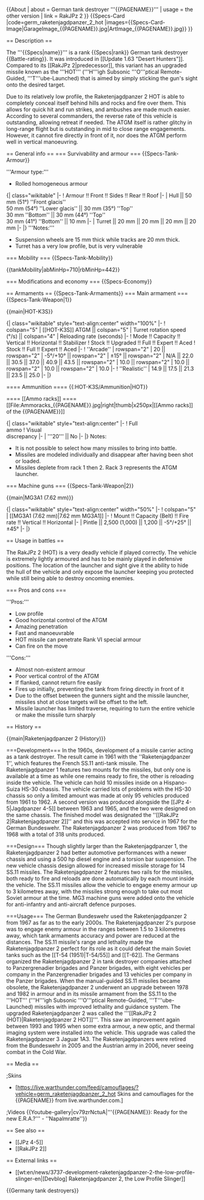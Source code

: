 {{About
| about = German tank destroyer '''{{PAGENAME}}'''
| usage = the other version
| link = RakJPz 2
}}
{{Specs-Card
|code=germ_raketenjagdpanzer_2_hot
|images={{Specs-Card-Image|GarageImage_{{PAGENAME}}.jpg|ArtImage_{{PAGENAME}}.jpg}}
}}

== Description ==
<!-- ''In the description, the first part should be about the history of the creation and combat usage of the vehicle, as well as its key features. In the second part, tell the reader about the ground vehicle in the game. Insert a screenshot of the vehicle, so that if the novice player does not remember the vehicle by name, he will immediately understand what kind of vehicle the article is talking about.'' -->
The '''{{Specs|name}}''' is a rank {{Specs|rank}} German tank destroyer {{Battle-rating}}. It was introduced in [[Update 1.63 "Desert Hunters"]]. Compared to its [[RakJPz 2|predecessor]], this variant has an upgraded missile known as the '''HOT''' ('''H'''igh Subsonic '''O'''ptical Remote-Guided, '''T'''ube-Launched) that is aimed by simply sticking the gun's sight onto the desired target.

Due to its relatively low profile, the Raketenjagdpanzer 2 HOT is able to completely conceal itself behind hills and rocks and fire over them. This allows for quick hit and run strikes, and ambushes are made much easier. According to several commanders, the reverse rate of this vehicle is outstanding, allowing retreat if needed. The ATGM itself is rather glitchy in long-range flight but is outstanding in mid to close range engagements. However, it cannot fire directly in front of it, nor does the ATGM perform well in vertical manoeuvring.

== General info ==
=== Survivability and armour ===
{{Specs-Tank-Armour}}
<!-- ''Describe armour protection. Note the most well protected and key weak areas. Appreciate the layout of modules as well as the number and location of crew members. Is the level of armour protection sufficient, is the placement of modules helpful for survival in combat? If necessary use a visual template to indicate the most secure and weak zones of the armour.'' -->
'''Armour type:'''

* Rolled homogeneous armour

{| class="wikitable"
|-
! Armour !! Front !! Sides !! Rear !! Roof
|-
| Hull || 50 mm (51°) ''Front glacis'' <br> 50 mm (54°) ''Lower glacis'' || 30 mm (35°) ''Top'' <br> 30 mm ''Bottom'' || 30 mm (44°) ''Top'' <br> 30 mm (41°) ''Bottom'' || 10 mm
|-
| Turret || 20 mm || 20 mm || 20 mm || 20 mm
|-
|}
'''Notes:'''

* Suspension wheels are 15 mm thick while tracks are 20 mm thick.
* Turret has a very low profile, but is very vulnerable

=== Mobility ===
{{Specs-Tank-Mobility}}
<!-- ''Write about the mobility of the ground vehicle. Estimate the specific power and manoeuvrability, as well as the maximum speed forwards and backwards.'' -->

{{tankMobility|abMinHp=710|rbMinHp=442}}

=== Modifications and economy ===
{{Specs-Economy}}

== Armaments ==
{{Specs-Tank-Armaments}}
=== Main armament ===
{{Specs-Tank-Weapon|1}}
<!-- ''Give the reader information about the characteristics of the main gun. Assess its effectiveness in a battle based on the reloading speed, ballistics and the power of shells. Do not forget about the flexibility of the fire, that is how quickly the cannon can be aimed at the target, open fire on it and aim at another enemy. Add a link to the main article on the gun: <code><nowiki>{{main|Name of the weapon}}</nowiki></code>. Describe in general terms the ammunition available for the main gun. Give advice on how to use them and how to fill the ammunition storage.'' -->
{{main|HOT-K3S}}

{| class="wikitable" style="text-align:center" width="100%"
|-
! colspan="5" | [[HOT-K3S]] ATGM || colspan="5" | Turret rotation speed (°/s) || colspan="4" | Reloading rate (seconds)
|-
! Mode !! Capacity !! Vertical !! Horizontal !! Stabilizer
! Stock !! Upgraded !! Full !! Expert !! Aced
! Stock !! Full !! Expert !! Aced
|-
! ''Arcade''
| rowspan="2" | 20 || rowspan="2" | -5°/+10° || rowspan="2" | ±15° || rowspan="2" | N/A || 22.0 || 30.5 || 37.0 || 40.9 || 43.5 || rowspan="2" | 10.0 || rowspan="2" | 10.0 || rowspan="2" | 10.0 || rowspan="2" | 10.0
|-
! ''Realistic''
| 14.9 || 17.5 || 21.3 || 23.5 || 25.0
|-
|}

==== Ammunition ====
{{:HOT-K3S/Ammunition|HOT}}

==== [[Ammo racks]] ====
[[File:Ammoracks_{{PAGENAME}}.jpg|right|thumb|x250px|[[Ammo racks]] of the {{PAGENAME}}]]
<!-- '''Last updated: 1.101.0.71''' -->
{| class="wikitable" style="text-align:center"
|-
! Full<br>ammo
! Visual<br>discrepancy
|-
| '''20''' || No
|-
|}
Notes:

* It is not possible to select how many missiles to bring into battle.
* Missiles are modeled individually and disappear after having been shot or loaded.
* Missiles deplete from rack 1 then 2. Rack 3 represents the ATGM launcher.

=== Machine guns ===
{{Specs-Tank-Weapon|2}}
<!-- ''Offensive and anti-aircraft machine guns not only allow you to fight some aircraft but also are effective against lightly armoured vehicles. Evaluate machine guns and give recommendations on its use.'' -->
{{main|MG3A1 (7.62 mm)}}

{| class="wikitable" style="text-align:center" width="50%"
|-
! colspan="5" | [[MG3A1 (7.62 mm)|7.62 mm MG3A1]]
|-
! Mount !! Capacity (Belt) !! Fire rate !! Vertical !! Horizontal
|-
| Pintle || 2,500 (1,000) || 1,200 || -5°/+25° || ±45°
|-
|}

== Usage in battles ==
<!-- ''Describe the tactics of playing in the vehicle, the features of using vehicles in the team and advice on tactics. Refrain from creating a "guide" - do not impose a single point of view but instead give the reader food for thought. Describe the most dangerous enemies and give recommendations on fighting them. If necessary, note the specifics of the game in different modes (AB, RB, SB).'' -->
The RakJPz 2 (HOT) is a very deadly vehicle if played correctly. The vehicle is extremely lightly armoured and has to be mainly played in defensive positions. The location of the launcher and sight give it the ability to hide the hull of the vehicle and only expose the launcher keeping you protected while still being able to destroy oncoming enemies.

=== Pros and cons ===
<!-- ''Summarise and briefly evaluate the vehicle in terms of its characteristics and combat effectiveness. Mark its pros and cons in a bulleted list. Try not to use more than 6 points for each of the characteristics. Avoid using categorical definitions such as "bad", "good" and the like - use substitutions with softer forms such as "inadequate" and "effective".'' -->

'''Pros:'''

* Low profile
* Good horizontal control of the ATGM
* Amazing penetration
* Fast and manoeuvrable
* HOT missile can penetrate Rank VI special armour
* Can fire on the move

'''Cons:'''

* Almost non-existent armour
* Poor vertical control of the ATGM
* If flanked, cannot return fire easily
* Fires up initially, preventing the tank from firing directly in front of it
* Due to the offset between the gunners sight and the missile launcher, missiles shot at close targets will be offset to the left.
* Missile launcher has limited traverse, requiring to turn the entire vehicle or make the missile turn sharply

== History ==
<!-- ''Describe the history of the creation and combat usage of the vehicle in more detail than in the introduction. If the historical reference turns out to be too long, take it to a separate article, taking a link to the article about the vehicle and adding a block "/History" (example: <nowiki>https://wiki.warthunder.com/(Vehicle-name)/History</nowiki>) and add a link to it here using the <code>main</code> template. Be sure to reference text and sources by using <code><nowiki><ref></ref></nowiki></code>, as well as adding them at the end of the article with <code><nowiki><references /></nowiki></code>. This section may also include the vehicle's dev blog entry (if applicable) and the in-game encyclopedia description (under <code><nowiki>=== In-game description ===</nowiki></code>, also if applicable).'' -->
{{main|Raketenjagdpanzer 2 (History)}}

===Development===
In the 1960s, development of a missile carrier acting as a tank destroyer. The result came in 1961 with the ''Raketenjagdpanzer 1'', which features the French SS.11 anti-tank missile. The Raketenjagdpanzer 1 features two mounts for the missiles, but only one is available at a time as while one remains ready to fire, the other is reloading inside the vehicle. The vehicle can hold 10 missiles inside on a Hispano-Suiza HS-30 chassis. The vehicle carried lots of problems with the HS-30 chassis so only a limited amount was made at only 95 vehicles produced from 1961 to 1962. A second version was produced alongside the [[JPz 4-5|Jagdpanzer 4-5]] between 1963 and 1965, and the two were designed on the same chassis. The finished model was designated the ''[[RakJPz 2|Raketenjagdpanzer 2]]'' and this was accepted into service in 1967 for the German Bundeswehr. The Raketenjagdpanzer 2 was produced from 1967 to 1968 with a total of 318 units produced.

===Design===
Though slightly larger than the Raketenjagdpanzer 1, the Raketenjagdpanzer 2 had better automotive performances with a newer chassis and using a 500 hp diesel engine and a torsion bar suspension. The new vehicle chassis design allowed for increased missile storage for 14 SS.11 missiles. The Raketenjagdpanzer 2 features two rails for the missiles, both ready to fire and reloads are done automatically by each mount inside the vehicle. The SS.11 missiles allow the vehicle to engage enemy armour up to 3 kilometres away, with the missiles strong enough to take out most Soviet armour at the time. MG3 machine guns were added onto the vehicle for anti-infantry and anti-aircraft defence purposes.

===Usage===
The German Bundeswehr used the Raketenjagdpanzer 2 from 1967 as far as to the early 2000s. The Raketenjagdpanzer 2's purpose was to engage enemy armour in the ranges between 1.5 to 3 kilometres away, which tank armaments accuracy and power are reduced at the distances. The SS.11 missile's range and lethality made the Raketenjagdpanzer 2 perfect for its role as it could defeat the main Soviet tanks such as the [[T-54 (1951)|T-54/55]] and [[T-62]]. The Germans organized the Raketenjagdpanzer 2 in tank destroyer companies attached to Panzergrenadier brigades and Panzer brigades, with eight vehicles per company in the Panzergrenadier brigades and 13 vehicles per company in the Panzer brigades. When the manual-guided SS.11 missiles became obsolete, the Raketenjagdpanzer 2 underwent an upgrade between 1978 and 1982 in armour and in its missile armament from the SS.11 to the '''HOT''' ('''H'''igh Subsonic '''O'''ptical Remote-Guided, '''T'''ube-Launched) missiles with improved lethality and guidance system. The upgraded Raketenjagdpanzer 2 was called the '''[[RakJPz 2 (HOT)|Raketenjagdpanzer 2 HOT]]'''. This saw an improvement again between 1993 and 1995 when some extra armour, a new optic, and thermal imaging system were installed into the vehicle. This upgrade was called the Raketenjagdpanzer 3 Jaguar 1A3. The Raketenjagdpanzers were retired from the Bundeswehr in 2005 and the Austrian army in 2006, never seeing combat in the Cold War.

== Media ==
<!-- ''Excellent additions to the article would be video guides, screenshots from the game, and photos.'' -->

;Skins

* [https://live.warthunder.com/feed/camouflages/?vehicle=germ_raketenjagdpanzer_2_hot Skins and camouflages for the {{PAGENAME}} from live.warthunder.com.]

;Videos
{{Youtube-gallery|cv79zrNctuA|'''{{PAGENAME}}: Ready for the new E.R.A.?''' - ''Napalmratte''}}

== See also ==
<!-- ''Links to the articles on the War Thunder Wiki that you think will be useful for the reader, for example:''
* ''reference to the series of the vehicles;''
* ''links to approximate analogues of other nations and research trees.'' -->

* [[JPz 4-5]]
* [[RakJPz 2]]

== External links ==
<!-- ''Paste links to sources and external resources, such as:''
* ''topic on the official game forum;''
* ''other literature.'' -->

* [[wt:en/news/3737-development-raketenjagdpanzer-2-the-low-profile-slinger-en|[Devblog] Raketenjagdpanzer 2, the Low Profile Slinger]]

{{Germany tank destroyers}}